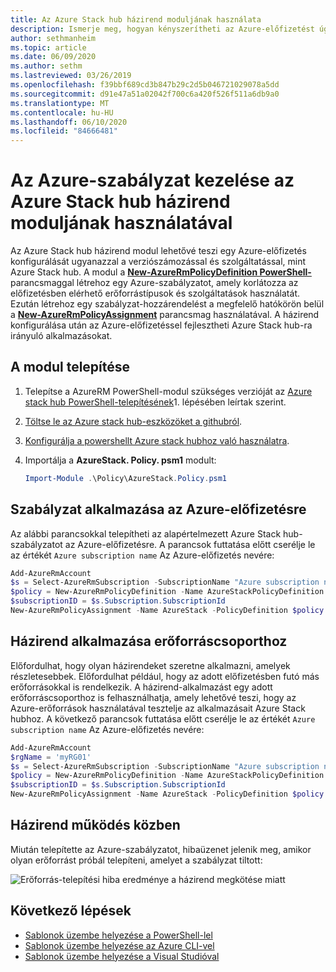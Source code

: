 ```yaml
---
title: Az Azure Stack hub házirend moduljának használata
description: Ismerje meg, hogyan kényszerítheti az Azure-előfizetést úgy, hogy az Azure Stack hub-előfizetéshez hasonlóan viselkedjen
author: sethmanheim
ms.topic: article
ms.date: 06/09/2020
ms.author: sethm
ms.lastreviewed: 03/26/2019
ms.openlocfilehash: f39bbf689cd3b847b29c2d5b046721029078a5dd
ms.sourcegitcommit: d91e47a51a02042f700c6a420f526f511a6db9a0
ms.translationtype: MT
ms.contentlocale: hu-HU
ms.lasthandoff: 06/10/2020
ms.locfileid: "84666481"
---
```

# <a name="manage-azure-policy-using-the-azure-stack-hub-policy-module"></a>Az Azure-szabályzat kezelése az Azure Stack hub házirend moduljának használatával

Az Azure Stack hub házirend modul lehetővé teszi egy Azure-előfizetés konfigurálását ugyanazzal a verziószámozással és szolgáltatással, mint Azure Stack hub. A modul a [**New-AzureRmPolicyDefinition PowerShell-**](/powershell/module/azurerm.resources/new-azurermpolicydefinition) parancsmaggal létrehoz egy Azure-szabályzatot, amely korlátozza az előfizetésben elérhető erőforrástípusok és szolgáltatások használatát. Ezután létrehoz egy szabályzat-hozzárendelést a megfelelő hatókörön belül a [**New-AzureRmPolicyAssignment**](/powershell/module/azurerm.resources/new-azurermpolicyassignment) parancsmag használatával. A házirend konfigurálása után az Azure-előfizetéssel fejlesztheti Azure Stack hub-ra irányuló alkalmazásokat.

## <a name="install-the-module"></a>A modul telepítése

1. Telepítse a AzureRM PowerShell-modul szükséges verzióját az [Azure stack hub PowerShell-telepítésének](../operator/azure-stack-powershell-install.md)1. lépésében leírtak szerint.
2. [Töltse le az Azure stack hub-eszközöket a githubról](../operator/azure-stack-powershell-download.md).
3. [Konfigurálja a powershellt Azure stack hubhoz való használatra](azure-stack-powershell-configure-user.md).
4. Importálja a **AzureStack. Policy. psm1** modult:

   ```powershell
   Import-Module .\Policy\AzureStack.Policy.psm1
   ```

## <a name="apply-policy-to-azure-subscription"></a>Szabályzat alkalmazása az Azure-előfizetésre

Az alábbi parancsokkal telepítheti az alapértelmezett Azure Stack hub-szabályzatot az Azure-előfizetésre. A parancsok futtatása előtt cserélje le az értékét `Azure subscription name` Az Azure-előfizetés nevére:

```powershell
Add-AzureRmAccount
$s = Select-AzureRmSubscription -SubscriptionName "Azure subscription name"
$policy = New-AzureRmPolicyDefinition -Name AzureStackPolicyDefinition -Policy (Get-AzsPolicy)
$subscriptionID = $s.Subscription.SubscriptionId
New-AzureRmPolicyAssignment -Name AzureStack -PolicyDefinition $policy -Scope /subscriptions/$subscriptionID
```

## <a name="apply-policy-to-a-resource-group"></a>Házirend alkalmazása erőforráscsoporthoz

Előfordulhat, hogy olyan házirendeket szeretne alkalmazni, amelyek részletesebbek. Előfordulhat például, hogy az adott előfizetésben futó más erőforrásokkal is rendelkezik. A házirend-alkalmazást egy adott erőforráscsoporthoz is felhasználhatja, amely lehetővé teszi, hogy az Azure-erőforrások használatával tesztelje az alkalmazásait Azure Stack hubhoz. A következő parancsok futtatása előtt cserélje le az értékét `Azure subscription name` Az Azure-előfizetés nevére:

```powershell
Add-AzureRmAccount
$rgName = 'myRG01'
$s = Select-AzureRmSubscription -SubscriptionName "Azure subscription name"
$policy = New-AzureRmPolicyDefinition -Name AzureStackPolicyDefinition -Policy (Get-AzsPolicy)
$subscriptionID = $s.Subscription.SubscriptionId
New-AzureRmPolicyAssignment -Name AzureStack -PolicyDefinition $policy -Scope /subscriptions/$subscriptionID/resourceGroups/$rgName
```

## <a name="policy-in-action"></a>Házirend működés közben

Miután telepítette az Azure-szabályzatot, hibaüzenet jelenik meg, amikor olyan erőforrást próbál telepíteni, amelyet a szabályzat tiltott:

![Erőforrás-telepítési hiba eredménye a házirend megkötése miatt](./media/azure-stack-policy-module/image1.png)

## <a name="next-steps"></a>Következő lépések

* [Sablonok üzembe helyezése a PowerShell-lel](azure-stack-deploy-template-powershell.md)
* [Sablonok üzembe helyezése az Azure CLI-vel](azure-stack-deploy-template-command-line.md)
* [Sablonok üzembe helyezése a Visual Studióval](azure-stack-deploy-template-visual-studio.md)
